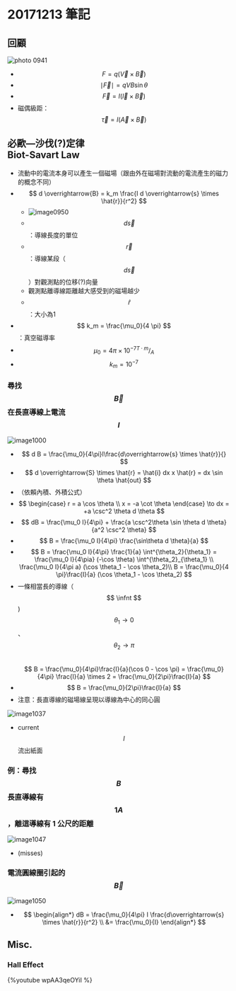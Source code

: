 # 20171213 筆記
## 回顧
![photo 0941]()

* $$ F = q (\overrightarrow{V} \times \overrightarrow{B}) $$
* $$ \mid \overrightarrow{F} \mid = qVB \sin \theta $$
* $$ \overrightarrow{F} = I(\overrightarrow{l} \times \overrightarrow{B}) $$
* 磁偶級距：$$ \overrightarrow{\tau} = I(\overrightarrow{A} \times \overrightarrow{B}) $$

## 必歐—沙伐(?)定律<br>Biot-Savart Law
* 流動中的電流本身可以產生一個磁場（跟由外在磁場對流動的電流產生的磁力的概念不同）
* $$ d \overrightarrow{B} = k_m \frac{I d \overrightarrow{s} \times \hat{r}}{r^2} $$
	* ![image0950]()
	* $$ d \overrightarrow{s} $$：導線長度的單位
	* $$ \overrightarrow{r} $$：導線某段（$$ d \overrightarrow{s} $$）對觀測點的位移(?)向量
	* 觀測點離導線距離越大感受到的磁場越少
	* $$ \hat{r} $$ ：大小為1
* $$ k_m = \frac{\mu_0}{4 \pi} $$：真空磁導率
* $$ \mu_0 = 4 \pi \times 10^{-7} {^{T \cdot m}}/_A $$
* $$k_m = 10^{-7}$$

### 尋找 $$ \overrightarrow{B} $$ 在長直導線上電流 $$ I $$
![image1000]()

* $$ d B = \frac{\mu_0}{4\pi}I\frac{d\overrightarrow{s} \times \hat{r}}{} $$
* $$ d \overrightarrow{S} \times \hat{r} = \hat{i} dx x \hat{r} = dx \sin \theta \hat{out} $$
* （依賴內積、外積公式）
* $$ \begin{case}
r = a \cos \theta \\
x = -a \cot \theta
\end{case} \to dx = +a \csc^2 \theta d \theta $$
* $$ dB = \frac{\mu_0 I}{4\pi} + \frac{a \csc^2\theta \sin \theta d \theta}{a^2 \csc^2 \theta} $$
* $$ B = \frac{\mu_0 I}{4\pi} \frac{\sin\theta d \theta}{a} $$
* $$ B = \frac{\mu_0 I}{4\pi} \frac{1}{a} \int^{\theta_2}{\theta_1} = \frac{\mu_0 I}{4\pia} (-\cos \theta) \int^{\theta_2}_{\theta_1} \\
\frac{\mu_0 I}{4\pi a} (\cos \theta_1 - \cos \theta_2)\\
B = \frac{\mu_0}{4 \pi}\frac{I}{a} (\cos \theta_1 - \cos \theta_2)  $$
* 一條相當長的導線（$$ \infnt $$ ) $$ \theta_1 \to 0 $$、 $$ \theta_2 \to \pi $$  
$$ B = \frac{\mu_0}{4\pi}\frac{I}{a}(\cos 0 - \cos \pi) = \frac{\mu_0}{4\pi} \frac{I}{a} \times 2 = \frac{\mu_0}{2\pi}\frac{I}{a} $$
* $$ B = \frac{\mu_0}{2\pi}\frac{I}{a} $$
* 注意：長直導線的磁場線呈現以導線為中心的同心圓

![image1037](image1037.png)

* current $$ I $$ 流出紙面

### 例：尋找 $$ B $$ 長直導線有 $$ 1 A $$，離這導線有 1 公尺的距離
![image1047](image1047.png)

* (misses)

### 電流圓線圈引起的 $$ \overrightarrow{B} $$
![image1050](image1050.png)

* $$ \begin{align*}
dB = \frac{\mu_0}{4\pi} I \frac{d\overrightarrow{s} \times \hat{r}}{r^2} \\
&= \frac{\mu_0}{I}
\end{align*} $$

## Misc.
### Hall Effect
{%youtube wpAA3qeOYiI %}
